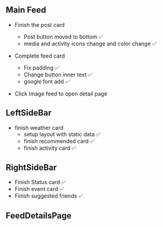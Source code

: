 ## Main Feed

- Finish the post card

  - Post button moved to bottom ✅
  - media and activity icons change and color change ✅

- Complete feed card

  - Fix padding ✅
  - Change button inner text ✅
  - google font add ✅

- Click Image feed to open detail page

## LeftSideBar

- finish weather card
  - setup layout with static data ✅
  - finish recommended card ✅
  - finish activity card ✅

## RightSideBar

- Finish Status card ✅
- Finish event card ✅
- Finish suggested friends ✅

## FeedDetailsPage
